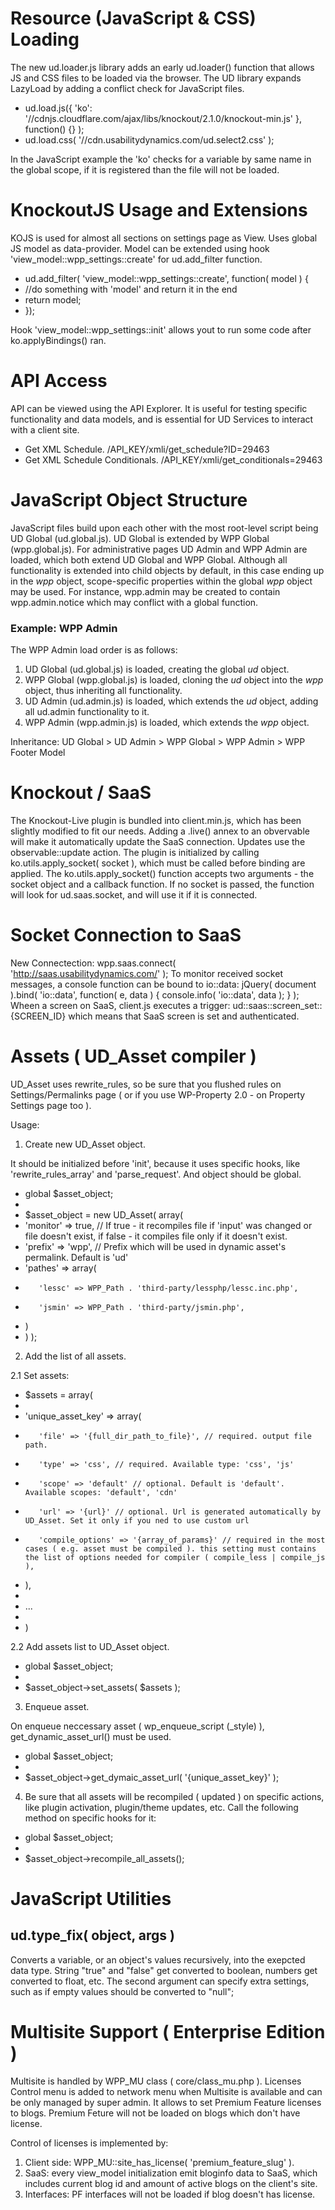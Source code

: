 Resource (JavaScript & CSS) Loading
===================================

The new ud.loader.js library adds an early ud.loader() function that allows JS and CSS files to be loaded via the browser. The UD library expands LazyLoad by adding
a conflict check for JavaScript files.

* ud.load.js({ 'ko': '//cdnjs.cloudflare.com/ajax/libs/knockout/2.1.0/knockout-min.js' }, function() {} );
* ud.load.css( '//cdn.usabilitydynamics.com/ud.select2.css' );

In the JavaScript example the 'ko' checks for a variable by same name in the global scope, if it is registered than the file will not be loaded.

KnockoutJS Usage and Extensions
===============================

KOJS is used for almost all sections on settings page as View. Uses global JS model as data-provider.
Model can be extended using hook 'view_model::wpp_settings::create' for ud.add_filter function.

* ud.add_filter( 'view_model::wpp_settings::create', function( model ) {
*   //do something with 'model' and return it in the end
*   return model;
* });

Hook 'view_model::wpp_settings::init' allows yout to run some code after ko.applyBindings() ran.

API Access
==========

API can be viewed using the API Explorer. It is useful for testing specific functionality and data models, and is essential for UD Services to interact with a client site.

* Get XML Schedule. /API_KEY/xmli/get_schedule?ID=29463
* Get XML Schedule Conditionals. /API_KEY/xmli/get_conditionals=29463


JavaScript Object Structure
===========================

JavaScript files build upon each other with the most root-level script being UD Global (ud.global.js). UD Global is extended by WPP Global (wpp.global.js).
For administrative pages UD Admin and WPP Admin are loaded, which both extend UD Global and WPP Global.
Although all functionality is extended into child objects by default, in this case ending up in the *wpp* object, scope-specific properties within the global *wpp* object may be used.
For instance, wpp.admin may be created to contain wpp.admin.notice which may conflict with a global function.

### Example: WPP Admin

The WPP Admin load order is as follows:

1. UD Global (ud.global.js) is loaded, creating the global *ud* object.
2. WPP Global (wpp.global.js) is loaded, cloning the *ud* object into the *wpp* object, thus inheriting all functionality.
3. UD Admin (ud.admin.js) is loaded, which extends the *ud* object, adding all ud.admin functionality to it.
4. WPP Admin (wpp.admin.js) is loaded, which extends the *wpp* object.

Inheritance: UD Global > UD Admin > WPP Global > WPP Admin > WPP Footer Model

Knockout / SaaS
===============

The Knockout-Live plugin is bundled into client.min.js, which has been slightly modified to fit our needs.
Adding a .live() annex to an obvervable will make it automatically update the SaaS connection.
Updates use the observable::update action. The plugin is initialized by calling ko.utils.apply_socket( socket ), which must be called before binding are applied.
The ko.utils.apply_socket() function accepts two arguments - the socket object and a callback function. If no socket is passed, the function will look for ud.saas.socket, and will use it
if it is connected.

Socket Connection to SaaS
=========================

New Connectection: wpp.saas.connect( 'http://saas.usabilitydynamics.com/' );
To monitor received socket messages, a console function can be bound to io::data: jQuery( document ).bind( 'io::data', function( e, data ) { console.info( 'io::data', data ); } );
Wheen a screen on SaaS, client.js executes a trigger: ud::saas::screen_set::{SCREEN_ID} which means that SaaS screen is set and authenticated.

Assets ( UD_Asset compiler )
======================
UD_Asset uses rewrite_rules, so be sure that you flushed rules on Settings/Permalinks page ( or if you use WP-Property 2.0 - on Property Settings page too ).

Usage:

1. Create new UD_Asset object.

It should be initialized before 'init', because it uses specific hooks, like 'rewrite_rules_array' and 'parse_request'. And object should be global.

* global $asset_object;
* 
* $asset_object = new UD_Asset( array(
*    'monitor' => true, // If true - it recompiles file if 'input' was changed or file doesn't exist, if false - it compiles file only if it doesn't exist.
*    'prefix' => 'wpp', // Prefix which will be used in dynamic asset's permalink. Default is 'ud'
*    'pathes' => array(
*        'lessc' => WPP_Path . 'third-party/lessphp/lessc.inc.php',
*        'jsmin' => WPP_Path . 'third-party/jsmin.php',
*    )
* ) );

2. Add the list of all assets.

2.1 Set assets:

* $assets = array( 
*
*   'unique_asset_key' => array(
*        'file' => '{full_dir_path_to_file}', // required. output file path.
*        'type' => 'css', // required. Available type: 'css', 'js'
*        'scope' => 'default' // optional. Default is 'default'. Available scopes: 'default', 'cdn'
*        'url' => '{url}' // optional. Url is generated automatically by UD_Asset. Set it only if you ned to use custom url
*        'compile_options' => '{array_of_params}' // required in the most cases ( e.g. asset must be compiled ). this setting must contains the list of options needed for compiler ( compile_less | compile_js ),
*    ),
*
*    ...
*
* )

2.2 Add assets list to UD_Asset object.

* global $asset_object;
* 
* $asset_object->set_assets( $assets );

3. Enqueue asset.

On enqueue neccessary asset ( wp_enqueue_script (_style)  ), get_dynamic_asset_url() must be used.

* global $asset_object;
* 
* $asset_object->get_dymaic_asset_url( '{unique_asset_key}' );

4. Be sure that all assets will be recompiled ( updated ) on specific actions, like plugin activation, plugin/theme updates, etc. Call the following method on specific hooks for it:

* global $asset_object;
*
* $asset_object->recompile_all_assets();


JavaScript Utilities
====================

ud.type_fix( object, args )
---------------------------
Converts a variable, or an object's values recursively, into the exepcted data type. String "true" and "false" get converted to boolean, numbers get converted to float, etc.
The second argument can specify extra settings, such as if empty values should be converted to "null";


Multisite Support ( Enterprise Edition )
========================================

Multisite is handled by WPP_MU class ( core/class_mu.php ).
Licenses Control menu is added to network menu when Multisite is available and can be only managed by super admin. It allows to set Premium Feature licenses to blogs.
Premium Feture will not be loaded on blogs which don't have license.

Control of licenses is implemented by:
1. Client side: WPP_MU::site_has_license( 'premium_feature_slug' ).
2. SaaS: every view_model initialization emit bloginfo data to SaaS, which includes current blog id and amount of active blogs on the client's site.
3. Interfaces: PF interfaces will not be loaded if blog doesn't has license.